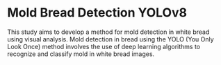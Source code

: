# Mold Bread Detection YOLOv8
This study aims to develop a method for mold detection in white bread using visual analysis. Mold detection in bread using the YOLO (You Only Look Once) method involves the use of deep learning algorithms to recognize and classify mold in white bread images.
